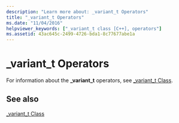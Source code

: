 ```yaml
---
description: "Learn more about: _variant_t Operators"
title: "_variant_t Operators"
ms.date: "11/04/2016"
helpviewer_keywords: ["_variant_t class [C++], operators"]
ms.assetid: 43ac645c-2499-4726-bda1-8c77677abe1a
---
```

# _variant_t Operators

For information about the **_variant_t** operators, see [_variant_t Class](../cpp/variant-t-class.md).

## See also

[_variant_t Class](../cpp/variant-t-class.md)
